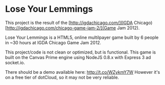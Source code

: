 # Lose Your Lemmings

This project is the result of the [http://igdachicago.com/](IGDA Chicago) [http://igdachicago.com/chicago-game-jam-2/](Game Jam 2012).

Lose Your Lemmings is a HTML5, online multilpayer game built by 6 people in ~30 hours at IGDA Chicago Game Jam 2012.

This project/code is not clean or optimized, but is functional. This game is built on the Canvas Prime engine using NodeJS 0.8.x with Express 3 ad socket.io.

There should be a demo available here: http://t.co/WZykmY7W
However it's on a free tier of dotCloud, so it may not be very reliable.